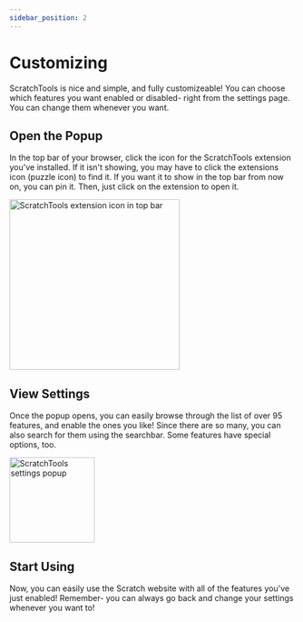 ```yaml
---
sidebar_position: 2
---
```

# Customizing
ScratchTools is nice and simple, and fully customizeable! You can choose which features you want enabled or disabled- right from the settings page. You can change them whenever you want.
## Open the Popup
In the top bar of your browser, click the icon for the ScratchTools extension you've installed. If it isn't showing, you may have to click the extensions icon (puzzle icon) to find it. If you want it to show in the top bar from now on, you can pin it. Then, just click on the extension to open it.

<img width="300" alt="ScratchTools extension icon in top bar" src="https://user-images.githubusercontent.com/86856959/201549844-8e077347-1c94-4d4e-ada5-f022ccf45bc2.png">

## View Settings
Once the popup opens, you can easily browse through the list of over 95 features, and enable the ones you like! Since there are so many, you can also search for them using the searchbar. Some features have special options, too.

<img width="150" alt="ScratchTools settings popup" src="https://user-images.githubusercontent.com/86856959/201549974-bb837e6d-0b32-4779-ae68-bb6fee86ccef.png">

## Start Using
Now, you can easily use the Scratch website with all of the features you've just enabled! Remember- you can always go back and change your settings whenever you want to!
